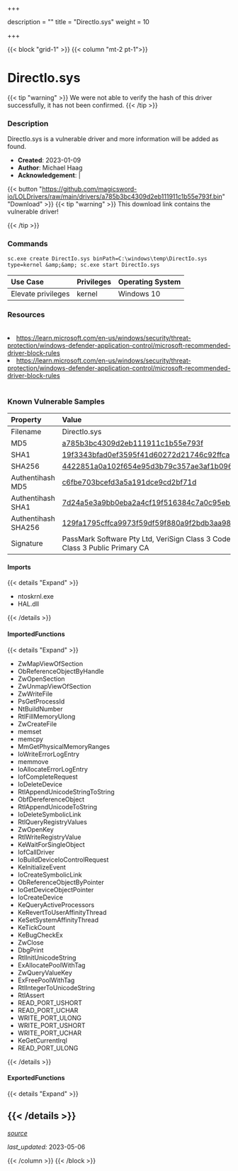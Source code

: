 +++

description = ""
title = "DirectIo.sys"
weight = 10

+++


{{< block "grid-1" >}}
{{< column "mt-2 pt-1">}}


# DirectIo.sys 


{{< tip "warning" >}}
We were not able to verify the hash of this driver successfully, it has not been confirmed.
{{< /tip >}}


### Description

DirectIo.sys is a vulnerable driver and more information will be added as found.

- **Created**: 2023-01-09
- **Author**: Michael Haag
- **Acknowledgement**:  | [](https://twitter.com/)

{{< button "https://github.com/magicsword-io/LOLDrivers/raw/main/drivers/a785b3bc4309d2eb111911c1b55e793f.bin" "Download" >}}
{{< tip "warning" >}}
This download link contains the vulnerable driver!

{{< /tip >}}

### Commands

```
sc.exe create DirectIo.sys binPath=C:\windows\temp\DirectIo.sys type=kernel &amp;&amp; sc.exe start DirectIo.sys
```

| Use Case | Privileges | Operating System | 
|:---- | ---- | ---- |
| Elevate privileges | kernel | Windows 10 |

### Resources
<br>
<li><a href=" https://learn.microsoft.com/en-us/windows/security/threat-protection/windows-defender-application-control/microsoft-recommended-driver-block-rules"> https://learn.microsoft.com/en-us/windows/security/threat-protection/windows-defender-application-control/microsoft-recommended-driver-block-rules</a></li>
<li><a href="https://learn.microsoft.com/en-us/windows/security/threat-protection/windows-defender-application-control/microsoft-recommended-driver-block-rules">https://learn.microsoft.com/en-us/windows/security/threat-protection/windows-defender-application-control/microsoft-recommended-driver-block-rules</a></li>
<br>

### Known Vulnerable Samples

| Property           | Value |
|:-------------------|:------|
| Filename           | DirectIo.sys |
| MD5                | [a785b3bc4309d2eb111911c1b55e793f](https://www.virustotal.com/gui/file/a785b3bc4309d2eb111911c1b55e793f) |
| SHA1               | [19f3343bfad0ef3595f41d60272d21746c92ffca](https://www.virustotal.com/gui/file/19f3343bfad0ef3595f41d60272d21746c92ffca) |
| SHA256             | [4422851a0a102f654e95d3b79c357ae3af1b096d7d1576663c027cfbc04abaf9](https://www.virustotal.com/gui/file/4422851a0a102f654e95d3b79c357ae3af1b096d7d1576663c027cfbc04abaf9) |
| Authentihash MD5   | [c6fbe703bcefd3a5a191dce9cd2bf71d](https://www.virustotal.com/gui/search/authentihash%253Ac6fbe703bcefd3a5a191dce9cd2bf71d) |
| Authentihash SHA1  | [7d24a5e3a9bb0eba2a4cf19f516384c7a0c95eb7](https://www.virustotal.com/gui/search/authentihash%253A7d24a5e3a9bb0eba2a4cf19f516384c7a0c95eb7) |
| Authentihash SHA256| [129fa1795cffca9973f59df59f880a9f2bdb3aa9873363f8e2f598ccc6e32542](https://www.virustotal.com/gui/search/authentihash%253A129fa1795cffca9973f59df59f880a9f2bdb3aa9873363f8e2f598ccc6e32542) |
| Signature         | PassMark Software Pty Ltd, VeriSign Class 3 Code Signing 2009-2 CA, VeriSign Class 3 Public Primary CA   |


#### Imports
{{< details "Expand" >}}
* ntoskrnl.exe
* HAL.dll

{{< /details >}}
#### ImportedFunctions
{{< details "Expand" >}}
* ZwMapViewOfSection
* ObReferenceObjectByHandle
* ZwOpenSection
* ZwUnmapViewOfSection
* ZwWriteFile
* PsGetProcessId
* NtBuildNumber
* RtlFillMemoryUlong
* ZwCreateFile
* memset
* memcpy
* MmGetPhysicalMemoryRanges
* IoWriteErrorLogEntry
* memmove
* IoAllocateErrorLogEntry
* IofCompleteRequest
* IoDeleteDevice
* RtlAppendUnicodeStringToString
* ObfDereferenceObject
* RtlAppendUnicodeToString
* IoDeleteSymbolicLink
* RtlQueryRegistryValues
* ZwOpenKey
* RtlWriteRegistryValue
* KeWaitForSingleObject
* IofCallDriver
* IoBuildDeviceIoControlRequest
* KeInitializeEvent
* IoCreateSymbolicLink
* ObReferenceObjectByPointer
* IoGetDeviceObjectPointer
* IoCreateDevice
* KeQueryActiveProcessors
* KeRevertToUserAffinityThread
* KeSetSystemAffinityThread
* KeTickCount
* KeBugCheckEx
* ZwClose
* DbgPrint
* RtlInitUnicodeString
* ExAllocatePoolWithTag
* ZwQueryValueKey
* ExFreePoolWithTag
* RtlIntegerToUnicodeString
* RtlAssert
* READ_PORT_USHORT
* READ_PORT_UCHAR
* WRITE_PORT_ULONG
* WRITE_PORT_USHORT
* WRITE_PORT_UCHAR
* KeGetCurrentIrql
* READ_PORT_ULONG

{{< /details >}}
#### ExportedFunctions
{{< details "Expand" >}}

{{< /details >}}
-----



[*source*](https://github.com/magicsword-io/LOLDrivers/tree/main/yaml/directio.yaml)

*last_updated:* 2023-05-06








{{< /column >}}
{{< /block >}}

